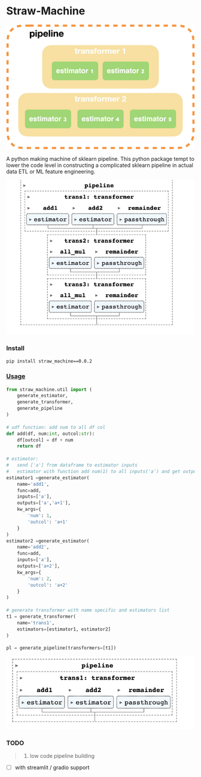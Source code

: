 # Straw-Machine
![](./static/straw_machine_concept.jpg)

A python making machine of sklearn pipeline. This python package tempt to lower the code level in constructing a complicated sklearn pipeline in actual data ETL or ML feature engineering. 


![](./static/straw_machine.jpg)


### Install

```shell
pip install straw_machine==0.0.2
```

### [Usage](example/example.ipynb)
```python
from straw_machine.util import (
    generate_estimator, 
    generate_transformer, 
    generate_pipeline
)

# udf function: add num to all df col 
def add(df, num:int, outcol:str):
    df[outcol] = df + num
    return df

# estimator: 
#   send ['a'] from dataframe to estimator inputs
#   estimator with function add num(1) to all inputs('a') and get outputs columns (['a', 'a+1'], if origin column is need)
estimator1 =generate_estimator(
    name='add1',
    func=add,
    inputs=['a'],
    outputs=['a','a+1'],
    kw_args={
        'num': 1,
        'outcol': 'a+1'
    }
)
estimator2 =generate_estimator(
    name='add2',
    func=add,
    inputs=['a'],
    outputs=['a+2'],
    kw_args={
        'num': 2,
        'outcol': 'a+2'
    }
)

# generate transformer with name specific and estimators list   
t1 = generate_transformer(
    name='trans1',
    estimators=[estimator1, estimator2]
)

pl = generate_pipeline(transformers=[t1])
```
![](./static/straw_machine_usage.jpg)


### TODO

> 1. low code pipeline building
- [ ] with streamlit / gradio support